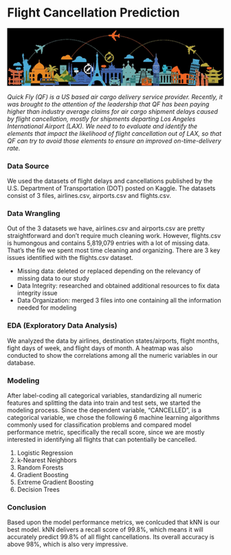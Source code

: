 # Flight Cancellation Prediction 

![alt text](Flight_Image.jpg)

*Quick Fly (QF) is a US based air cargo delivery service provider.  Recently, it was brought to the attention of the leadership that QF has been paying higher than industry average claims for air cargo shipment delays caused by flight cancellation, mostly for shipments departing Los Angeles International Airport (LAX).  We need to to evaluate and identify the elements that impact the likelihood of flight cancellation out of LAX, so that QF can try to avoid those elements to ensure an improved on-time-delivery rate.*

### Data Source
We used the datasets of flight delays and cancellations published by the U.S. Department of Transportation (DOT) posted on Kaggle. The datasets consist of 3 files, airlines.csv, airports.csv and flights.csv.


### Data Wrangling
Out of the 3 datasets we have, airlines.csv and airports.csv are pretty straightforward and don’t require much cleaning work.  However, flights.csv is humongous and contains 5,819,079 entries with a lot of missing data.  That’s the file we spent most time cleaning and organizing.  There are 3 key issues identified with the flights.csv dataset.
- Missing data: deleted or replaced depending on the relevancy of missing data to our study
- Data Integrity: researched and obtained additional resources to fix data integrity issue
- Data Organization: merged 3 files into one containing all the information needed for modeling

### EDA (Exploratory Data Analysis)
We analyzed the data by airlines, destination states/airports, flight months, fight days of week, and flight days of month.  A heatmap was also conducted to show the correlations among all the numeric variables in our database.

### Modeling
After label-coding all categorical variables, standardizing all numeric features and splitting the data into train and test sets, we started the modeling process.  Since the dependent variable, “CANCELLED”, is a categorical variable, we chose the following 6 machine learning algorithms commonly used for classification problems and compared model performance metric, specifically the recall score, since we are mostly interested in identifying all flights that can potentially be cancelled.  
1. Logistic Regression
2. k-Nearest Neighbors
3. Random Forests
4. Gradient Boosting
5. Extreme Gradient Boosting
6. Decision Trees

### Conclusion 
Based upon the model performance metrics, we conlcuded that kNN is our best model. kNN delivers a recall score of 99.8%, which means it will accurately predict 99.8% of all flight cancellations.  Its overall accuracy is above 98%, which is also very impressive.
